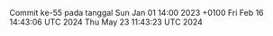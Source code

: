 Commit ke-55 pada tanggal Sun Jan 01 14:00 2023 +0100
Fri Feb 16 14:43:06 UTC 2024
Thu May 23 11:43:23 UTC 2024
